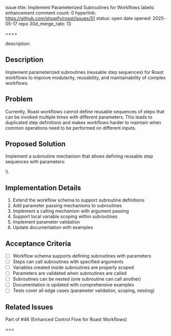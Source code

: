 issue title: Implement Parameterized Subroutines for Workflows
labels: enhancement
comment count: 0
hyperlink: https://github.com/shopify/roast/issues/51
status: open
date opened: 2025-05-17
repo 30d_merge_rate: 13

====

description:
## Description

Implement parameterized subroutines (reusable step sequences) for Roast workflows to improve modularity, reusability, and maintainability of complex workflows.

## Problem

Currently, Roast workflows cannot define reusable sequences of steps that can be invoked multiple times with different parameters. This leads to duplicated step definitions and makes workflows harder to maintain when common operations need to be performed on different inputs.

## Proposed Solution

Implement a subroutine mechanism that allows defining reusable step sequences with parameters:

\\\

## Implementation Details

1. Extend the workflow schema to support subroutine definitions
2. Add parameter passing mechanisms to subroutines
3. Implement a calling mechanism with argument passing
4. Support local variable scoping within subroutines
5. Implement parameter validation
6. Update documentation with examples

## Acceptance Criteria

- [ ] Workflow schema supports defining subroutines with parameters
- [ ] Steps can call subroutines with specified arguments
- [ ] Variables created inside subroutines are properly scoped
- [ ] Parameters are validated when subroutines are called
- [ ] Subroutines can be nested (one subroutine can call another)
- [ ] Documentation is updated with comprehensive examples
- [ ] Tests cover all edge cases (parameter validation, scoping, nesting)

## Related Issues

Part of #46 (Enhanced Control Flow for Roast Workflows)

===
